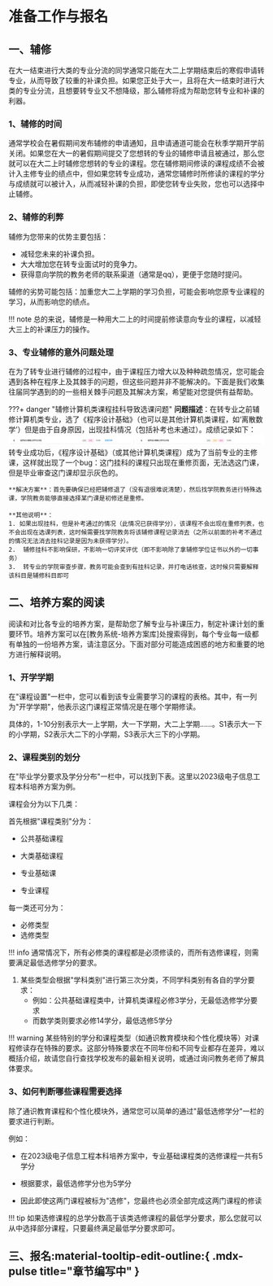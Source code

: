 # 准备工作与报名

## 一、辅修

在大一结束进行大类的专业分流的同学通常只能在大二上学期结束后的寒假申请转专业，从而导致了较重的补课负担。如果您正处于大一，且将在大一结束时进行大类的专业分流，且想要转专业又不想降级，那么辅修将成为帮助您转专业和补课的利器。

### 1、辅修的时间

通常学校会在暑假期间发布辅修的申请通知，且申请通道可能会在秋季学期开学前关闭。如果您在大一的暑假期间提交了您想转的专业的辅修申请且被通过，那么您就可以在大二上时辅修您想转的专业的课程。您在辅修期间修读的课程成绩不会被计入主修专业的绩点中，但如果您转专业成功，通常您辅修时所修读的课程的学分与成绩就可以被计入，从而减轻补课的负担，即使您转专业失败，您也可以选择中止辅修。

### 2、辅修的利弊

辅修为您带来的优势主要包括：

- 减轻您未来的补课负担。
- 大大增加您在转专业面试时的竞争力。
- 获得意向学院的教务老师的联系渠道（通常是qq），更便于您随时提问。

辅修的劣势可能包括：加重您大二上学期的学习负担，可能会影响您原专业课程的学习，从而影响您的绩点。

!!! note
    总的来说，辅修是一种用大二上的时间提前修读意向专业的课程，以减轻大三上的补课压力的操作。

### 3、专业辅修的意外问题处理

在为了转专业进行辅修的过程中，由于课程压力增大以及种种疏忽情况，您可能会遇到各种在程序上及其棘手的问题，但这些问题并非不能解决的。下面是我们收集往届同学遇到的的一些相关棘手问题及其解决方案，希望能对您提供有益帮助。

???+ danger "辅修计算机类课程挂科导致选课问题"
    **问题描述**：在转专业之前辅修计算机类专业，选了《程序设计基础》（也可以是其他计算机类课程，如‘离散数学’）但是由于自身原因，出现挂科情况（包括补考也未通过）。成绩记录如下：
    ![alt text](img/辅修计算机补修.png)
    转专业成功后，《程序设计基础》（或其他计算机类课程）成为了当前专业的主修课，这样就出现了一个bug：这门挂科的课程只出现在重修页面，无法选这门课，但是毕业审查这门课却显示灰色的。

    **解决方案**：首先要确保已经把辅修退了（没有退很难说清楚），然后找学院教务进行特殊选课，学院教务能够直接选择某门课是初修还是重修。

    **其他说明**：
    1. 如果出现挂科，但是补考通过的情况（此情况已获得学分），该课程不会出现在重修列表，也不会出现在选课列表，这时候需要找学院教务将该辅修课程记录消去（之所以前面的补考不通过的情况无法消去挂科记录是因为未获得学分）。
    2.  辅修挂科不影响保研，不影响一切评奖评优（即不影响除了拿辅修学位证书以外的一切事务）
    3.  转专业的学院审查步骤，教务可能会查到有挂科记录，并打电话核查，这时候只需要解释该科目是辅修科目即可


## 二、培养方案的阅读

阅读和对比各专业的培养方案，是帮助您了解专业与补课压力，制定补课计划的重要环节。培养方案可以在[教务系统-培养方案库]处搜索得到，每个专业每一级都有单独的一份培养方案，请注意区分。下面对部分可能造成困惑的地方和重要的地方进行解释说明。

### 1、开学学期

在"课程设置"一栏中，您可以看到该专业需要学习的课程的表格。其中，有一列为"开学学期"，他表示这门课程正常情况是在哪个学期修读。

具体的，1-10分别表示大一上学期，大一下学期，大二上学期......。S1表示大一下的小学期，S2表示大二下的小学期，S3表示大三下的小学期。

### 2、课程类别的划分

在"毕业学分要求及学分分布"一栏中，可以找到下表。这里以2023级电子信息工程本科培养方案为例。

课程会分为以下几类：

首先根据"课程类别"分为：

- 公共基础课程

- 大类基础课程

- 专业基础课

- 专业课程

每一类还可分为：

- 必修类型
- 选修类型

!!! info
    通常情况下，所有必修类的课程都是必须修读的，而所有选修课程，则需要满足最低选修学分的要求。

1. 某些类型会根据"学科类别"进行第三次分类，不同学科类别有各自的学分要求：
   - 例如：公共基础课程类中，计算机类课程必修3学分，无最低选修学分要求
   - 而数学类则要求必修14学分，最低选修5学分

!!! warning
    某些特别的学分和课程类型（如通识教育模块和个性化模块等）对课程修读存在特殊的要求。这部分特殊要求在不同年份和不同专业都存在差异，难以概括介绍，故请您自行查找学校发布的最新相关说明，或通过询问教务老师了解具体要求。
### 3、如何判断哪些课程需要选择

除了通识教育课程和个性化模块外，通常您可以简单的通过"最低选修学分"一栏的要求进行判断。

例如：

- 在2023级电子信息工程本科培养方案中，专业基础课程类的选修课程一共有5学分

- 根据要求，最低选修学分也为5学分

- 因此即使这两门课程被标为"选修"，您最终也必须全部完成这两门课程的修读

!!! tip
    如果选修课程的总学分数高于该类选修课程的最低学分要求，那么您就可以从中选择部分课程，只要最终满足最低学分要求即可。

## 三、报名:material-tooltip-edit-outline:{ .mdx-pulse title="章节编写中" } 